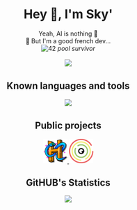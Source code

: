<h1 align="center">Hey 👋, I'm Sky'</h1>

<p align="center">
	Yeah, AI is nothing 💭
	<br>
	🫠 But I'm a good french dev...
	<br>
	<img src="https://upload.wikimedia.org/wikipedia/commons/thumb/8/8d/42_Logo.svg/512px-42_Logo.svg.png" align="top" width="20" alt="42"></img>
	<i>pool survivor</i>
 	<br>
 	<br>
	<img src="https://komarev.com/ghpvc/?username=SkyWors&color=orange&abbreviated=true">
</p>

<h2 align="center">Known languages and tools</h2>

<p align="center">
	<img src="https://skillicons.dev/icons?i=php,java,mysql,nginx,cs,cpp,c,cmake,maven,gradle,py,html,css,bash,arduino,cloudflare,docker,dotnet,git,linux,javascript,nodejs,,,,github,gitlab,vscode,visualstudio,idea&perline=11" width ="65%">
</p>

<h2 align="center">Public projects</h2>
<p align="center">
	<a href="https://piexplay.fr">
		<img src="https://github.com/SkyWors/SkyWors/blob/main/content/hilziria.png" width="56" alt="HilZiria Network"></img>
	</a>
	<a href="https://github.com/LabSupervisor/LabSupervisor">
		<img src="https://github.com/SkyWors/SkyWors/blob/main/content/labsupervisor.png" width="56" alt="LabSupervisor"></img>
	</a>
</p>

<h2 align="center">GitHUB's Statistics</h2>
<p align="center">
	<img src="https://github-readme-stats.vercel.app/api?username=skywors&count_private=true&show_icons=true&theme=vision-friendly-dark&custom_title=Sky's%20Statistics">
</p>
